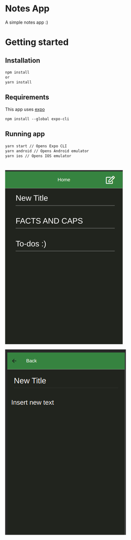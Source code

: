 # Notes App
A simple notes app :) 

# Getting started

## Installation

```
npm install
or
yarn install 
```
## Requirements

This app uses [expo](https://expo.dev/)

```
npm install --global expo-cli
```

## Running app

```
yarn start // Opens Expo CLI
yarn android // Opens Android emulator 
yarn ios // Opens IOS emulator 
```

# 

![Main](/images/main.png)

![new-note](/images/new-note.png)






